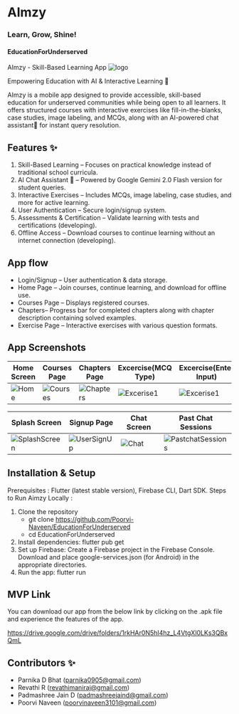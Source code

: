 # AImzy
### Learn, Grow, Shine!

#### EducationForUnderserved

AImzy - Skill-Based Learning App
![logo](https://github.com/user-attachments/assets/b2076b6c-da5a-4c77-9503-b963f804313f)


Empowering Education with AI & Interactive Learning 🤖 

AImzy is a mobile app designed to provide accessible, skill-based education for underserved communities while being open to all learners. It offers structured courses with interactive exercises like fill-in-the-blanks, case studies, image labeling, and MCQs, along with an AI-powered chat assistant🤖  for instant query resolution.

 ## Features ✨
 1) Skill-Based Learning – Focuses on practical knowledge instead of traditional school curricula.
 2) AI Chat Assistant 🤖  – Powered by Google Gemini 2.0 Flash version for student queries.
 3) Interactive Exercises – Includes MCQs, image labeling, case studies, and more for active learning.
 4) User Authentication – Secure login/signup system.
 5) Assessments & Certification – Validate learning with tests and certifications (developing).
 6) Offline Access – Download courses to continue learning without an internet connection (developing).

## App flow 
- Login/Signup – User authentication & data storage.
- Home Page – Join courses, continue learning, and download for offline use.
- Courses Page – Displays registered courses.
- Chapters– Progress bar for completed chapters along with chapter description containing solved examples.
- Exercise Page – Interactive exercises with various question formats.

## App Screenshots

| Home Screen | Courses Page | Chapters Page | Excercise(MCQ Type) | Excercise(Enter Input) | 
|---------------|---------------|-------------|------------|------------|
| ![Home](https://github.com/user-attachments/assets/dcc8734e-6a3d-40cc-82ea-85b34a1b19d0) | ![Courses](https://github.com/user-attachments/assets/27feadfc-c1a7-4672-a7ea-0c94512a9585) | ![Chapters](https://github.com/user-attachments/assets/2f5ddb01-bd64-45c1-96cf-d7ec3e7f2c35) | ![Excerise1](https://github.com/user-attachments/assets/7f5c8107-a338-4cf2-9ed3-6899dbd33b7b) | ![Excerise1](https://github.com/user-attachments/assets/5558b5b1-dfbd-4e0d-b00e-10f50ea2f599) |



| Splash Screen | Signup Page  | Chat Screen | Past Chat Sessions |
|---------------|---------------|------------|------------|
| ![SplashScreen](https://github.com/user-attachments/assets/79b5f263-69f1-4e78-97e9-37c968a4c948) | ![UserSignUp](https://github.com/user-attachments/assets/47f0cbc8-a605-4350-9459-f5be058642ce) | ![Chat](https://github.com/user-attachments/assets/7a97b24d-9d14-43bc-b166-bd9e17c952a3) | ![PastchatSessions](https://github.com/user-attachments/assets/652d67e0-6450-4fe7-9e7b-d920c2c2510a) |

## Installation & Setup
Prerequisites : Flutter (latest stable version), Firebase CLI, Dart SDK.
Steps to Run Aimzy Locally :
1. Clone the repository
   - git clone https://github.com/Poorvi-Naveen/EducationForUnderserved
   - cd EducationForUnderserved
2. Install dependencies: flutter pub get
3. Set up Firebase: Create a Firebase project in the Firebase Console. Download and place google-services.json (for Android) in the appropriate directories.
4. Run the app: flutter run

## MVP Link
You can download our app from the below link by clicking on the .apk file and experience the features of the app.

https://drive.google.com/drive/folders/1rkHAr0N5hI4hz_L4VtgXl0LKs3QBxQmL

## Contributors ✨
- Parnika D Bhat (parnika0905@gmail.com)
- Revathi R (revathimaniraj@gmail.com)
- Padmashree Jain D (padmashreejaind@gmail.com)
- Poorvi Naveen (poorvinaveen3101@gmail.com)
